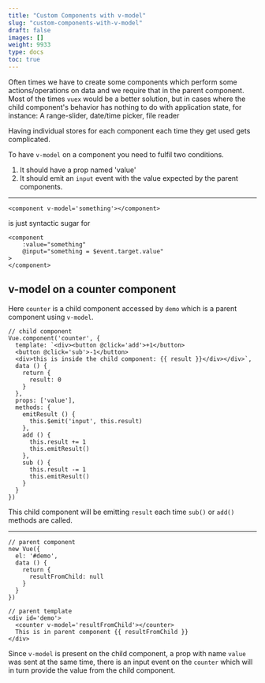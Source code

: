 ```yaml
---
title: "Custom Components with v-model"
slug: "custom-components-with-v-model"
draft: false
images: []
weight: 9933
type: docs
toc: true
---
```


Often times we have to create some components which perform some actions/operations on data and we require that in the parent component. Most of the times `vuex` would be a better solution, but in cases where the child component's behavior has nothing to do with application state, for instance: A range-slider, date/time picker, file reader

Having individual stores for each component each time they get used gets complicated.

To have `v-model` on a component you need to fulfil two conditions.

 1. It should have a prop named 'value'
 2. It should emit an `input` event with the value expected by the parent components.

----

    <component v-model='something'></component>

is just syntactic sugar for 

    <component
        :value="something"
        @input="something = $event.target.value"
    >
    </component>

## v-model on a counter component
Here `counter` is a child component accessed by `demo` which is a parent component using `v-model`.
    
    // child component
    Vue.component('counter', {
      template: `<div><button @click='add'>+1</button>
      <button @click='sub'>-1</button>
      <div>this is inside the child component: {{ result }}</div></div>`,
      data () {
        return {
          result: 0
        }
      },
      props: ['value'],
      methods: {
        emitResult () {
          this.$emit('input', this.result)
        },
        add () {
          this.result += 1
          this.emitResult()
        },
        sub () {
          this.result -= 1
          this.emitResult()
        }
      }  
    })
This child component will be emitting `result` each time `sub()`
 or `add()` methods are called.

----
    // parent component
    new Vue({
      el: '#demo',
      data () {
        return {
          resultFromChild: null
        }
      }
    })

    // parent template
    <div id='demo'>
      <counter v-model='resultFromChild'></counter>
      This is in parent component {{ resultFromChild }}
    </div>

Since `v-model` is present on the child component, a prop with name `value` was sent at the same time, there is an input event on the `counter` which will in turn provide the value from the child component.


